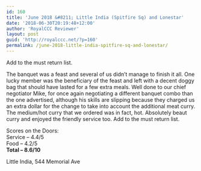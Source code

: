```yaml
---
id: 160
title: 'June 2018 &#8211; Little India (Spitfire Sq) and Lonestar'
date: '2018-06-30T20:19:48+12:00'
author: 'RoyalCCC Reviewer'
layout: post
guid: 'http://royalccc.net/?p=160'
permalink: /june-2018-little-india-spitfire-sq-and-lonestar/
---
```


Add to the must return list.

The banquet was a feast and several of us didn’t manage to finish it all. One lucky member was the beneficiary of the feast and left with a decent doggy bag that should have lasted for a few extra meals. Well done to our chief negotiator Mike, for once again negotiating a different banquet combo than the one advertised, although his skills are slipping because they charged us an extra dollar for the change to take into account the additional meat curry. The medium/hot curry that we ordered was in fact, hot. Absolutely beaut curry and enjoyed the friendly service too. Add to the must return list.

Scores on the Doors:  
Service – 4.4/5  
Food – 4.2/5  
**Total – 8.6/10**

Little India, 544 Memorial Ave